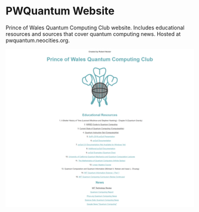 # PWQuantum Website

Prince of Wales Quantum Computing Club website. Includes educational resources and sources that cover quantum computing news. Hosted at pwquantum.neocities.org.

![Screenshot](screenshot.png)
